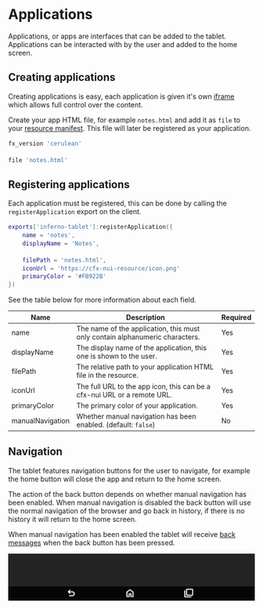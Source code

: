 # Applications

Applications, or apps are interfaces that can be added to the tablet. Applications can be interacted with by the user and added to the home screen.

## Creating applications

Creating applications is easy, each application is given it's own [iframe](https://developer.mozilla.org/en-US/docs/Web/HTML/Element/iframe) which allows full control over the content.

Create your app HTML file, for example `notes.html` and add it as `file` to your [resource manifest](https://docs.fivem.net/docs/scripting-reference/resource-manifest/resource-manifest/). This file will later be registered as your application.

```lua
fx_version 'cerulean'

file 'notes.html'
```

## Registering applications

Each application must be registered, this can be done by calling the `registerApplication` export on the client.

```lua
exports['inferno-tablet']:registerApplication({
    name = 'notes',
    displayName = 'Notes',

    filePath = 'notes.html',
    iconUrl = 'https://cfx-nui-resource/icon.png'
    primaryColor = '#FB922B'
})
```

See the table below for more information about each field.

| Name | Description | Required |
|------|-------------|----------|
| name              | The name of the application, this must only contain alphanumeric characters.  | Yes |
| displayName       | The display name of the application, this one is shown to the user.           | Yes |
| filePath          | The relative path to your application HTML file in the resource.              | Yes |
| iconUrl           | The full URL to the app icon, this can be a cfx-nui URL or a remote URL.      | Yes |
| primaryColor      | The primary color of your application.                                        | Yes |
| manualNavigation  | Whether manual navigation has been enabled. (default: `false`)                | No  |

## Navigation

The tablet features navigation buttons for the user to navigate, for example the home button will close the app and return to the home screen.

The action of the back button depends on whether manual navigation has been enabled. When manual navigation is disabled the back button will use the normal navigation of the browser and go back in history, if there is no history it will return to the home screen.

When manual navigation has been enabled the tablet will receive [back messages](messages.md#onback) when the back button has been pressed.

![The navigation bar](../assets/navigation.png)